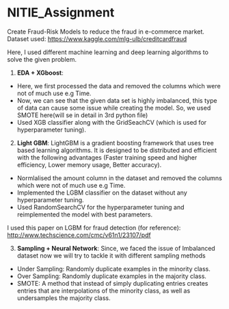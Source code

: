# NITIE_Assignment
Create Fraud-Risk Models to reduce the fraud in e-commerce market.
Dataset used: https://www.kaggle.com/mlg-ulb/creditcardfraud

Here, I used different machine learning and deep learning algorithms to solve the given problem.

1) **EDA + XGboost**: 
 - Here, we first processed the data and removed the columns which were not of much use e.g Time.
 - Now, we can see that the given data set is highly imbalanced, this type of data can cause some issue while creating the model. So, we used SMOTE here(will se in detail in 3rd python file)
 - Used XGB classifier along with the GridSeachCV (which is used for hyperparameter tuning).
 
2) **Light GBM**: 
 LightGBM is a gradient boosting framework that uses tree based learning algorithms. It is designed to be distributed and efficient with the following advantages    (Faster training speed and higher efficiency, Lower memory usage, Better accuracy).
 - Normlalised the amount column in the dataset and removed the columns which were not of much use e.g Time.
 - Implemented the LGBM classifier on the dataset without any hyperparameter tuning.
 - Used RandomSearchCV for the hyperparameter tuning and reimplemented the model with best parameters.

 I used this paper on LGBM for fraud detection (for reference): http://www.techscience.com/cmc/v61n1/23107/pdf
 
3) **Sampling + Neural Network**: Since, we faced the issue of Imbalanced dataset now we will try to tackle it with different sampling methods
 - Under Sampling: Randomly duplicate examples in the minority class.
 - Over Sampling: Randomly duplicate examples in the majority class.
 - SMOTE: A method that instead of simply duplicating entries creates entries that are interpolations of the minority class, as well as undersamples the majority class.

